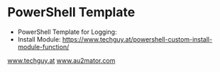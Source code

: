 # PowerShell Template

- PowerShell Template for Logging: 
- Install Module: https://www.techguy.at/powershell-custom-install-module-function/


www.techguy.at
www.au2mator.com


